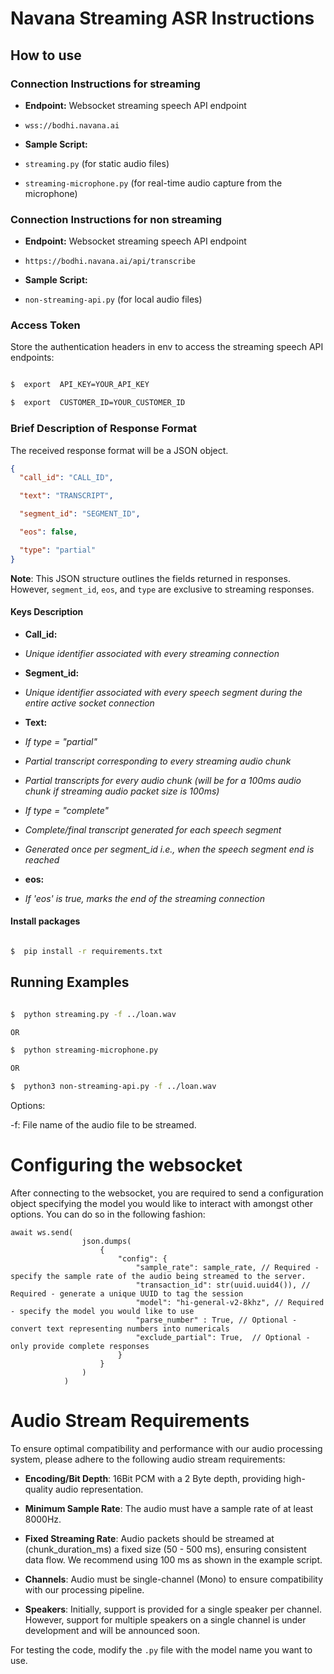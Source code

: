 # Navana Streaming ASR Instructions

## How to use

### Connection Instructions for streaming

- **Endpoint:** Websocket streaming speech API endpoint

- `wss://bodhi.navana.ai`

- **Sample Script:**

- `streaming.py` (for static audio files)

- `streaming-microphone.py` (for real-time audio capture from the microphone)

### Connection Instructions for non streaming

- **Endpoint:** Websocket streaming speech API endpoint

- `https://bodhi.navana.ai/api/transcribe`

- **Sample Script:**

- `non-streaming-api.py` (for local audio files)

### Access Token

Store the authentication headers in env to access the streaming speech API endpoints:

```bash

$  export  API_KEY=YOUR_API_KEY

$  export  CUSTOMER_ID=YOUR_CUSTOMER_ID

```

### Brief Description of Response Format

The received response format will be a JSON object.

```json
{
  "call_id": "CALL_ID",

  "text": "TRANSCRIPT",

  "segment_id": "SEGMENT_ID",

  "eos": false,

  "type": "partial"
}
```

**Note**: This JSON structure outlines the fields returned in responses. However, `segment_id`, `eos`, and `type` are exclusive to streaming responses.

#### Keys Description

- **Call_id:**

- _Unique identifier associated with every streaming connection_

- **Segment_id:**

- _Unique identifier associated with every speech segment during the entire active socket connection_

- **Text:**

- _If type = "partial"_

- _Partial transcript corresponding to every streaming audio chunk_

- _Partial transcripts for every audio chunk (will be for a 100ms audio chunk if streaming audio packet size is 100ms)_

- _If type = "complete"_

- _Complete/final transcript generated for each speech segment_

- _Generated once per segment_id i.e., when the speech segment end is reached_

- **eos:**

- _If 'eos' is true, marks the end of the streaming connection_

#### Install packages

```bash

$  pip install -r requirements.txt

```

## Running Examples

```bash

$  python streaming.py -f ../loan.wav

OR

$  python streaming-microphone.py

OR

$  python3 non-streaming-api.py -f ../loan.wav

```

Options:

-f: File name of the audio file to be streamed.


# Configuring the websocket

After connecting to the websocket, you are required to send a configuration object specifying the model you would like to interact with amongst other options. You can do so in the following fashion: 

```
await ws.send(
                json.dumps(
                    {
                        "config": {
                            "sample_rate": sample_rate, // Required - specify the sample rate of the audio being streamed to the server. 
                            "transaction_id": str(uuid.uuid4()), // Required - generate a unique UUID to tag the session
                            "model": "hi-general-v2-8khz", // Required - specify the model you would like to use 
                            "parse_number" : True, // Optional - convert text representing numbers into numericals
                            "exclude_partial": True,  // Optional - only provide complete responses
                        }
                    }
                )
            )
```

# Audio Stream Requirements

To ensure optimal compatibility and performance with our audio processing system, please adhere to the following audio stream requirements:

- **Encoding/Bit Depth**: 16Bit PCM with a 2 Byte depth, providing high-quality audio representation.

- **Minimum Sample Rate**: The audio must have a sample rate of at least 8000Hz.

- **Fixed Streaming Rate**: Audio packets should be streamed at (chunk_duration_ms) a fixed size (50 - 500 ms), ensuring consistent data flow. We recommend using 100 ms as shown in the example script.

- **Channels**: Audio must be single-channel (Mono) to ensure compatibility with our processing pipeline.

- **Speakers**: Initially, support is provided for a single speaker per channel. However, support for multiple speakers on a single channel is under development and will be announced soon.

For testing the code, modify the `.py` file with the model name you want to use.
